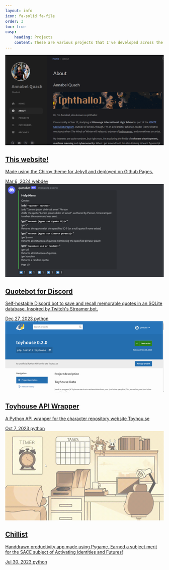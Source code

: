```yaml
---
layout: info
icon: fa-solid fa-file
order: 3
toc: true
cusp: 
    heading: Projects
    content: These are various projects that I've developed across the past few years, sorted chronologically (newest to oldest!).<br>For more, see my <a href = "https://github.com/phthallo/">GitHub</a> profile.
---
```

<div id="post-list" class="flex-grow-1 px-xl-1">
    <article class="card-wrapper card">
        <a href="/posts/static-site-portfolio" class="post-preview row g-0 flex-md-row-reverse">
            <img class ="" src="/assets/img/projects/project-website.png" alt="The About page of the website phthallo.github.io">
            <div class="col-md-12">
                <div class="card-body d-flex flex-column">
                    <h1 class="card-title my-2 mt-md-0">
                        This website!
                    </h1>
                    <div class="card-text content mt-0 mb-3">
                        <p> Made using the Chirpy theme for Jekyll and deployed on Github Pages.</p>
                    </div>
                    <div class="post-meta flex-grow-1 d-flex align-items-end">
                        <div class="me-auto">
                            <i class="far fa-calendar fa-fw me-1"></i>
                            <time>Mar 6, 2024</time> 
                            <i class="fa-solid fa-tag fa-fw me-1"></i> 
                            <span class="categories"> webdev </span>
                        </div>
                    </div>
                </div>
            </div>
        </a>
    </article>
 <article class="card-wrapper card">
        <a href="https://github.com/phthallo/quotebot" class="post-preview row g-0 flex-md-row-reverse">
            <img class ="" src="/assets/img/projects/project-bot.png" alt="Discord Quotebot responding with an embed listing all of its commands">
            <div class="col-md-12">
                <div class="card-body d-flex flex-column">
                    <h1 class="card-title my-2 mt-md-0">
                        Quotebot for Discord
                    </h1>
                    <div class="card-text content mt-0 mb-3">
                        <p> Self-hostable Discord bot to save and recall memorable quotes in an SQLite database. Inspired by Twitch's Streamer.bot. </p>
                    </div>
                    <div class="post-meta flex-grow-1 d-flex align-items-end">
                        <div class="me-auto">
                            <i class="far fa-calendar fa-fw me-1"></i>
                            <time>Dec 27, 2023</time> 
                            <i class="fa-solid fa-tag fa-fw me-1"></i> 
                            <span class="categories"> python </span>
                        </div>
                    </div>
                </div>
            </div>
        </a>
    </article>
    <article class="card-wrapper card">
        <a href="https://github.com/phthallo/toyhouse-data" class="post-preview row g-0 flex-md-row-reverse">
        <img class = "" src = "/assets/img/projects/project-toyhouse.png" alt="The PyPi page of the Toyhouse API Wrapper Project">
            <div class="col-md-12">
                <div class="card-body d-flex flex-column">
                    <h1 class="card-title my-2 mt-md-0">
                        Toyhouse API Wrapper
                    </h1>
                    <div class="card-text content mt-0 mb-3">
                        <p> A Python API wrapper for the character repository website Toyhou.se </p>
                    </div>
                    <div class="post-meta flex-grow-1 d-flex align-items-end">
                        <div class="me-auto">
                            <i class="far fa-calendar fa-fw me-1"></i>
                            <time>Oct 7, 2023</time> 
                            <i class="fa-solid fa-tag fa-fw me-1"></i> 
                            <span class="categories"> python </span>
                        </div>
                    </div>
                </div>
            </div>
        </a>
    </article>
    <article class="card-wrapper card">
        <a href="https://github.com/phthallo/phthallo.github.io" class="post-preview row g-0 flex-md-row-reverse">
            <img class ="" src="/assets/img/projects/project-chillist.gif" alt="The Pomodoro timer and task features of the Chillist productivity app">
            <div class="col-md-12">
                <div class="card-body d-flex flex-column">
                    <h1 class="card-title my-2 mt-md-0">
                        Chillist
                    </h1>
                    <div class="card-text content mt-0 mb-3">
                        <p> Handdrawn productivity app made using Pygame. Earned a subject merit for the SACE subject of Activating Identities and Futures!</p>
                    </div>
                    <div class="post-meta flex-grow-1 d-flex align-items-end">
                        <div class="me-auto">
                            <i class="far fa-calendar fa-fw me-1"></i>
                            <time>Jul 30, 2023</time> 
                            <i class="fa-solid fa-tag fa-fw me-1"></i> 
                            <span class="categories"> python </span>
                        </div>
                    </div>
                </div>
            </div>
        </a>
    </article>
</div>



